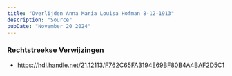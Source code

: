 ```yaml
---
title: "Overlijden Anna Maria Louisa Hofman 8-12-1913"
description: "Source"
pubDate: "November 20 2024"
---
```


### Rechtstreekse Verwijzingen
- https://hdl.handle.net/21.12113/F762C65FA3194E69BF80B4A4BAF2D5C1